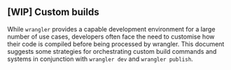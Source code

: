 ## [WIP] Custom builds

While `wrangler` provides a capable development environment for a large number of use cases, developers often face the need to customise how their code is compiled before being processed by wrangler. This document suggests some strategies for orchestrating custom build commands and systems in conjunction with `wrangler dev` and `wrangler publish`.

